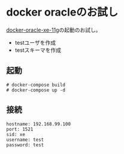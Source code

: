 # docker oracleのお試し

[docker-oracle-xe-11g](https://github.com/wnameless/docker-oracle-xe-11g)の起動のお試し。

* testユーザを作成
* testスキーマを作成

## 起動

    # docker-compose build
    # docker-compose up -d

## 接続

    hostname: 192.168.99.100
    port: 1521
    sid: xe
    username: test
    password: test
